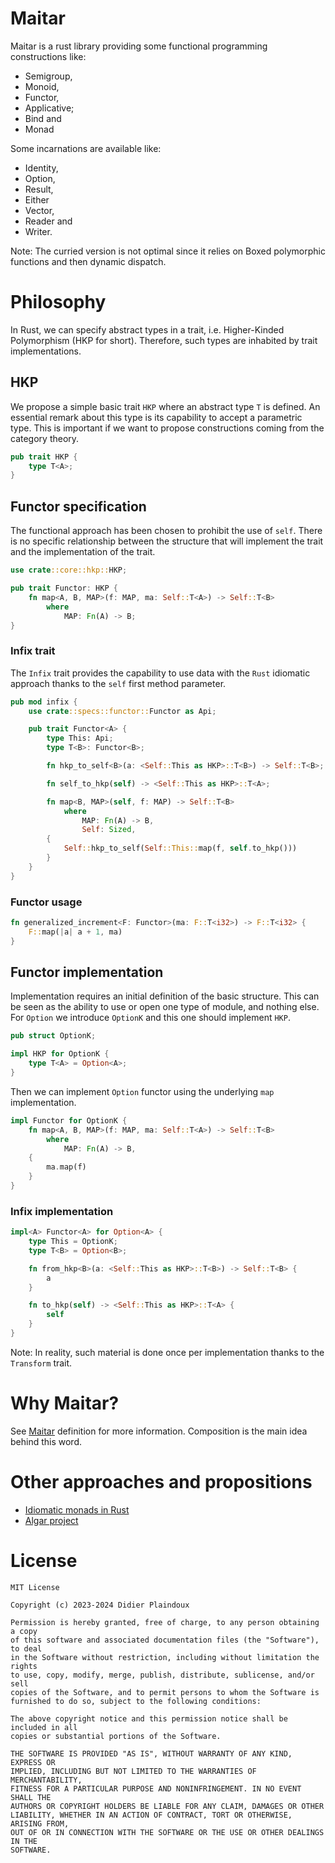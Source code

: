 # Maitar

Maitar is a rust library providing some functional programming constructions 
like:
- Semigroup,
- Monoid,
- Functor,
- Applicative;
- Bind and
- Monad

Some incarnations are available like:
- Identity,
- Option,
- Result,
- Either
- Vector,
- Reader and
- Writer.

Note: The curried version is not optimal since it relies on Boxed polymorphic functions 
and then dynamic dispatch. 

# Philosophy

In Rust, we can specify abstract types in a trait, i.e. Higher-Kinded Polymorphism
(HKP for short). Therefore, such types are inhabited by trait implementations.

## HKP

We propose a simple basic trait `HKP` where an abstract type `T` is defined.
An essential remark about this type is its capability to accept a parametric type.
This is important if we want to propose constructions coming from the category theory.

```rust
pub trait HKP {
    type T<A>;
}
```

## Functor specification

The functional approach has been chosen to prohibit the use of `self`.
There is no specific relationship between the structure that will implement
the trait and the implementation of the trait.

```rust
use crate::core::hkp::HKP;

pub trait Functor: HKP {
    fn map<A, B, MAP>(f: MAP, ma: Self::T<A>) -> Self::T<B>
        where
            MAP: Fn(A) -> B;
}
```

### Infix trait

The `Infix` trait provides the capability to use data with the `Rust` idiomatic approach
thanks to the `self` first method parameter.

```rust
pub mod infix {
    use crate::specs::functor::Functor as Api;

    pub trait Functor<A> {
        type This: Api;
        type T<B>: Functor<B>;

        fn hkp_to_self<B>(a: <Self::This as HKP>::T<B>) -> Self::T<B>;

        fn self_to_hkp(self) -> <Self::This as HKP>::T<A>;

        fn map<B, MAP>(self, f: MAP) -> Self::T<B>
            where
                MAP: Fn(A) -> B,
                Self: Sized,
        {
            Self::hkp_to_self(Self::This::map(f, self.to_hkp()))
        }
    }
}
```

### Functor usage

```rust
fn generalized_increment<F: Functor>(ma: F::T<i32>) -> F::T<i32> {
    F::map(|a| a + 1, ma)
}
```

## Functor implementation

Implementation requires an initial definition of the basic structure. This can be seen as 
the ability to use or open one type of module, and nothing else. For `Option` we introduce 
`OptionK` and this one should implement `HKP`.

```rust
pub struct OptionK;

impl HKP for OptionK {
    type T<A> = Option<A>;
}
```

Then we can implement `Option` functor using the underlying `map` implementation.

```rust
impl Functor for OptionK {
    fn map<A, B, MAP>(f: MAP, ma: Self::T<A>) -> Self::T<B>
        where
            MAP: Fn(A) -> B,
    {
        ma.map(f)
    }
}
```

### Infix implementation

```rust
impl<A> Functor<A> for Option<A> {
    type This = OptionK;
    type T<B> = Option<B>;

    fn from_hkp<B>(a: <Self::This as HKP>::T<B>) -> Self::T<B> {
        a
    }

    fn to_hkp(self) -> <Self::This as HKP>::T<A> {
        self
    }
}
```

Note: In reality, such material is done once per implementation thanks to the `Transform` trait.

# Why Maitar?

See [Maitar](https://www.elfdict.com/w/maitar?include_old=1) definition for more information. Composition is the main 
idea behind this word.

# Other approaches and propositions

- [Idiomatic monads in Rust](https://varkor.github.io/blog/2019/03/28/idiomatic-monads-in-rust.html)
- [Algar project](https://github.com/cando/Algar)

# License 

```
MIT License

Copyright (c) 2023-2024 Didier Plaindoux

Permission is hereby granted, free of charge, to any person obtaining a copy
of this software and associated documentation files (the "Software"), to deal
in the Software without restriction, including without limitation the rights
to use, copy, modify, merge, publish, distribute, sublicense, and/or sell
copies of the Software, and to permit persons to whom the Software is
furnished to do so, subject to the following conditions:

The above copyright notice and this permission notice shall be included in all
copies or substantial portions of the Software.

THE SOFTWARE IS PROVIDED "AS IS", WITHOUT WARRANTY OF ANY KIND, EXPRESS OR
IMPLIED, INCLUDING BUT NOT LIMITED TO THE WARRANTIES OF MERCHANTABILITY,
FITNESS FOR A PARTICULAR PURPOSE AND NONINFRINGEMENT. IN NO EVENT SHALL THE
AUTHORS OR COPYRIGHT HOLDERS BE LIABLE FOR ANY CLAIM, DAMAGES OR OTHER
LIABILITY, WHETHER IN AN ACTION OF CONTRACT, TORT OR OTHERWISE, ARISING FROM,
OUT OF OR IN CONNECTION WITH THE SOFTWARE OR THE USE OR OTHER DEALINGS IN THE
SOFTWARE.
```
